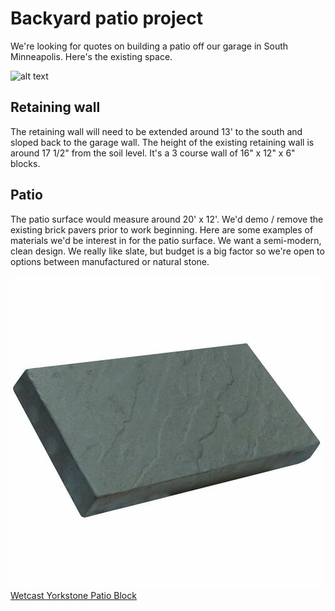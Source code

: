 # Backyard patio project
We're looking for quotes on building a patio off our garage in South Minneapolis. Here's the existing space.

![alt text](https://github.com/jerdavis/landscaping/raw/master/images/backyard.jpg "Backyard")

## Retaining wall
The retaining wall will need to be extended around 13' to the south and sloped back to the garage wall. The height of the existing retaining wall is around 17 1/2" from the soil level. It's a 3 course wall of 16" x 12" x 6" blocks.

## Patio 
The patio surface would measure around 20' x 12'. We'd demo / remove the existing brick pavers prior to work beginning. Here are some examples of materials we'd be interest in for the patio surface. We want a semi-modern, clean design. We really like slate, but budget is a big factor so we're open to options between manufactured or natural stone.

![alt text](https://github.com/jerdavis/landscaping/raw/master/images/paver.jpg "sample paver")
[Wetcast Yorkstone Patio Block](https://www.menards.com/main/building-materials/landscaping-materials/pavers-patio-blocks/8-x-16-wetcast-yorkstone-patio-block/1791880/p-1444441476664-c-5786.htm)

